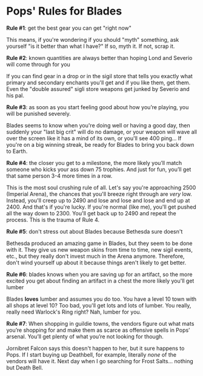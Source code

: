 # Pops' Rules for Blades

**Rule #1**: get the best gear you can get "right now"

This means, if you're wondering if you should "myth" something, ask yourself "is it better than what I have?" If so, myth it. If not, scrap it.

**Rule #2**: known quantities are always better than hoping Lond and Severio will come through for you

If you can find gear in a drop or in the sigil store that tells you exactly what primary and secondary enchants you'll get and if you like them, get them. Even the "double assured" sigli store weapons get junked by Severio and his pal.

**Rule #3**: as soon as you start feeling good about how you’re playing, you will be punished severely.

Blades seems to know when you're doing well or having a good day, then suddenly your "last big crit" will do no damage, or your weapon will wave all over the screen like it has a mind of its own, or you'll see 400 ping... If you're on a big winning streak, be ready for Blades to bring you back down to Earth.

**Rule #4**: the closer you get to a milestone, the more likely you’ll match someone who kicks your ass down 75 trophies. And just for fun, you’ll get that same person 3-4 more times in a row.

This is the most soul crushing rule of all. Let's say you're approaching 2500 (Imperial Arena), the chances that you'll breeze right through are *very* low. Instead, you'll creep up to 2490 and lose and lose and lose and end up at 2400. And that's if you're lucky. If you're normal (like me), you'll get pushed all the way down to 2300. You'll get back up to 2490 and repeat the process. This is the trauma of Rule 4.

**Rule #5**: don't stress out about Blades because Bethesda sure doesn't

Bethesda produced an amazing game in Blades, but they seem to be done with it. They give us new weapon skins from time to time, new sigil events, etc., but they really don't invest much in the Arena anymore. Therefore, don't wind yourself up about it because things aren't likely to get better.

**Rule #6**: blades knows when you are saving up for an artifact, so the more excited you get about finding an artifact in a chest the more likely you'll get lumber

Blades **loves** lumber and assumes you do too. You have a level 10 town with all shops at level 10? Too bad, you'll get lots and lots of lumber. You really, really need Warlock's Ring right? Nah, lumber for you.

**Rule #7**: When shopping in guildie towns, the vendors figure out what mats you’re shopping for and make them as scarce as offensive spells in Pops’ arsenal. You’ll get plenty of what you’re not looking for though.

Jornibret Falcon says this doesn't happen to her, but it sure happens to Pops. If I start buying up Deathbell, for example, literally *none* of the vendors will have it. Next day when I go searching for Frost Salts... nothing but Death Bell.
